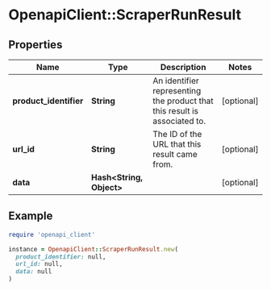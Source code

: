 # OpenapiClient::ScraperRunResult

## Properties

| Name | Type | Description | Notes |
| ---- | ---- | ----------- | ----- |
| **product_identifier** | **String** | An identifier representing the product that this result is associated to. | [optional] |
| **url_id** | **String** | The ID of the URL that this result came from. | [optional] |
| **data** | **Hash&lt;String, Object&gt;** |  | [optional] |

## Example

```ruby
require 'openapi_client'

instance = OpenapiClient::ScraperRunResult.new(
  product_identifier: null,
  url_id: null,
  data: null
)
```

